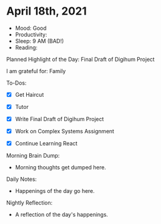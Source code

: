 # April 18th, 2021

- Mood: Good
- Productivity: 
- Sleep: 9 AM (BAD!)
- Reading: 

Planned Highlight of the Day: Final Draft of Digihum Project

I am grateful for: Family

To-Dos:
- [x] Get Haircut
- [x] Tutor
- [x] Write Final Draft of Digihum Project
- [x] Work on Complex Systems Assignment
- [x] Continue Learning React


Morning Brain Dump:
- Morning thoughts get dumped here.

Daily Notes:
- Happenings of the day go here.


Nightly Reflection: 
- A reflection of the day's happenings.





